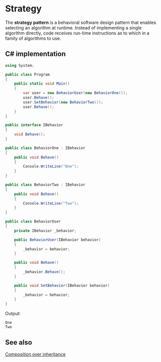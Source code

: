 # Strategy

The **strategy pattern** is a behavioral software design pattern that enables selecting an algorithm at runtime. Instead of implementing a single algorithm directly, code receives run-time instructions as to which in a family of algorithms to use.

## C# implementation

```csharp
using System;

public class Program
{
    public static void Main()
    {
        var user = new BehaviorUser(new BehaviorOne());
        user.Behave();
        user.SetBehavior(new BehaviorTwo());
        user.Behave();
    }
}

public interface IBehavior
{
    void Behave();
}

public class BehaviorOne : IBehavior
{
    public void Behave()
    {
        Console.WriteLine("One");
    }
}

public class BehaviorTwo : IBehavior
{
    public void Behave()
    {
        Console.WriteLine("Two");
    }
}

public class BehaviorUser
{
    private IBehavior _behavior;

    public BehaviorUser(IBehavior behavior)
    {
        _behavior = behavior;
    }

    public void Behave()
    {
        _behavior.Behave();
    }

    public void SetBehavior(IBehavior behavior)
    {
        _behavior = behavior;
    }
}
```

Output:

```console
One
Two
```

## See also

[Composition over inheritance](/software%20design/composition%20over%20inheritance.md)
